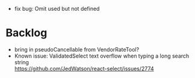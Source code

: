 - fix bug: Omit used but not defined

# Backlog

- bring in pseudoCancellable from VendorRateTool?
- Known issue: ValidatedSelect text overflow when typing a long search string  
  https://github.com/JedWatson/react-select/issues/2774
